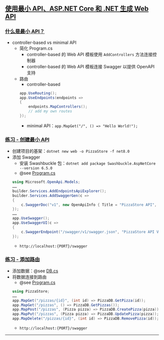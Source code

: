 ## [使用最小 API、ASP.NET Core 和 .NET 生成 Web API](https://learn.microsoft.com/zh-cn/training/modules/build-web-api-minimal-api/)
### [什么是最小 API？](https://learn.microsoft.com/zh-cn/training/modules/build-web-api-minimal-api/2-what-is-minimal-api)
- controller-based vs minimal API
    - 简化 Program.cs
        - controller-based 的 Web API 模板使用 `AddControllers` 方法连接控制器
        - controller-based 的 Web API 模板连接 Swagger 以提供 OpenAPI 支持
    - 路由
        - controller-based
        ```csharp
        app.UseRouting();
        app.UseEndpoints(endpoints =>
        {
            endpoints.MapControllers();
            // add my own routes
        });
        ```
        - minimal API：`app.MapGet("/", () => "Hello World!");`
### [练习 - 创建最小 API](https://learn.microsoft.com/zh-cn/training/modules/build-web-api-minimal-api/3-exercise-create-minimal-api)
- 创建项目的基架：`dotnet new web -o PizzaStore -f net8.0`
- 添加 Swagger
    - 安装 Swashbuckle 包：`dotnet add package Swashbuckle.AspNetCore --version 6.5.0`
    - @see [Program.cs](Program.cs)
    ```csharp
    using Microsoft.OpenApi.Models;
    ……
    builder.Services.AddEndpointsApiExplorer();
    builder.Services.AddSwaggerGen(c =>
    {
        c.SwaggerDoc("v1", new OpenApiInfo { Title = "PizzaStore API", Description = "Making the Pizzas you love", Version = "v1" });
    });
    ……
    app.UseSwagger();
    app.UseSwaggerUI(c =>
    {
        c.SwaggerEndpoint("/swagger/v1/swagger.json", "PizzaStore API V1");
    });
    ```
    - `http://localhost:{PORT}/swagger`
### [练习 - 添加路由](https://learn.microsoft.com/zh-cn/training/modules/build-web-api-minimal-api/5-exercise-advanced-commands)
- 添加数据：@see [DB.cs](Db.cs)
- 将数据连接到路由
    - @see [Program.cs](Program.cs)
    ```csharp
    using PizzaStore;
    ……
    app.MapGet("/pizzas/{id}", (int id) => PizzaDB.GetPizza(id));
    app.MapGet("/pizzas", () => PizzaDB.GetPizzas());
    app.MapPost("/pizzas", (Pizza pizza) => PizzaDB.CreatePizza(pizza));
    app.MapPut("/pizzas", (Pizza pizza) => PizzaDB.UpdatePizza(pizza));
    app.MapDelete("/pizzas/{id}", (int id) => PizzaDB.RemovePizza(id));
    ```
    - `http://localhost:{PORT}/swagger`
---
